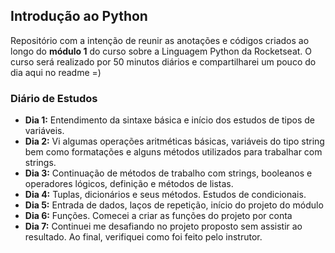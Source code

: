 ## Introdução ao Python

Repositório com a intenção de reunir as anotações e códigos criados ao longo do **módulo 1** do curso sobre a Linguagem Python da Rocketseat.
O curso será realizado por 50 minutos diários e compartilharei um pouco do dia aqui no readme =)

### Diário de Estudos
* **Dia 1:** Entendimento da sintaxe básica e início dos estudos de tipos de variáveis.
* **Dia 2:** Vi algumas operações aritméticas básicas, variáveis do tipo string bem como formatações e alguns métodos utilizados para trabalhar com strings.
* **Dia 3:** Continuação de métodos de trabalho com strings, booleanos e operadores lógicos, definição e métodos de listas.
* **Dia 4:** Tuplas, dicionários e seus métodos. Estudos de condicionais.
* **Dia 5:** Entrada de dados, laços de repetição, início do projeto do módulo
* **Dia 6:** Funções. Comecei a criar as funções do projeto por conta
* **Dia 7:** Continuei me desafiando no projeto proposto sem assistir ao resultado. Ao final, verifiquei como foi feito pelo instrutor.

